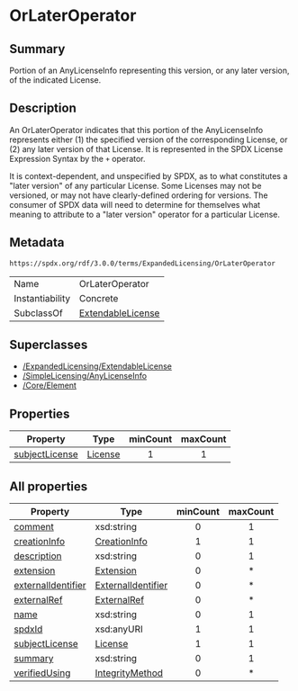 <!-- Automatically generated by spec-parser v2.3.0 on 2024-07-09T17:43:37.025898+00:00 -->
<!-- SPDX-License-Identifier: Community-Spec-1.0 -->

# OrLaterOperator

## Summary

Portion of an AnyLicenseInfo representing this version, or any later version,
of the indicated License.


## Description

An OrLaterOperator indicates that this portion of the AnyLicenseInfo
represents either (1) the specified version of the corresponding License, or
(2) any later version of that License. It is represented in the SPDX License
Expression Syntax by the `+` operator.

It is context-dependent, and unspecified by SPDX, as to what constitutes a
"later version" of any particular License. Some Licenses may not be versioned,
or may not have clearly-defined ordering for versions. The consumer of SPDX
data will need to determine for themselves what meaning to attribute to a
"later version" operator for a particular License.


## Metadata

`https://spdx.org/rdf/3.0.0/terms/ExpandedLicensing/OrLaterOperator`


| | |
|---|---|
| Name | OrLaterOperator |
| Instantiability | Concrete |
| SubclassOf | [ExtendableLicense](../Classes/ExtendableLicense.md) |


## Superclasses

* [/ExpandedLicensing/ExtendableLicense](../../ExpandedLicensing/Classes/ExtendableLicense.md)
* [/SimpleLicensing/AnyLicenseInfo](../../SimpleLicensing/Classes/AnyLicenseInfo.md)
* [/Core/Element](../../Core/Classes/Element.md)




## Properties

| Property | Type | minCount | maxCount |
|---|---|:---:|:---:|
| [subjectLicense](../Properties/subjectLicense.md) | [License](../Classes/License.md) | 1 | 1 |



## All properties

| Property | Type | minCount | maxCount |
|---|---|:---:|:---:|
| [comment](../../Core/Properties/comment.md) | xsd:string | 0 | 1 |
| [creationInfo](../../Core/Properties/creationInfo.md) | [CreationInfo](../../Core/Classes/CreationInfo.md) | 1 | 1 |
| [description](../../Core/Properties/description.md) | xsd:string | 0 | 1 |
| [extension](../../Core/Properties/extension.md) | [Extension](../../Extension/Classes/Extension.md) | 0 | * |
| [externalIdentifier](../../Core/Properties/externalIdentifier.md) | [ExternalIdentifier](../../Core/Classes/ExternalIdentifier.md) | 0 | * |
| [externalRef](../../Core/Properties/externalRef.md) | [ExternalRef](../../Core/Classes/ExternalRef.md) | 0 | * |
| [name](../../Core/Properties/name.md) | xsd:string | 0 | 1 |
| [spdxId](../../Core/Properties/spdxId.md) | xsd:anyURI | 1 | 1 |
| [subjectLicense](../../ExpandedLicensing/Properties/subjectLicense.md) | [License](../../ExpandedLicensing/Classes/License.md) | 1 | 1 |
| [summary](../../Core/Properties/summary.md) | xsd:string | 0 | 1 |
| [verifiedUsing](../../Core/Properties/verifiedUsing.md) | [IntegrityMethod](../../Core/Classes/IntegrityMethod.md) | 0 | * |



